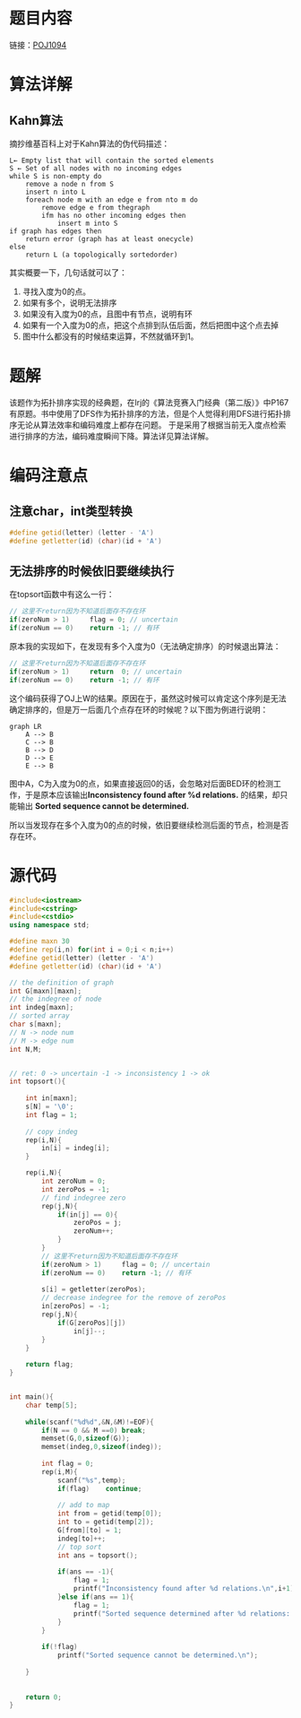 # 题目内容

链接：[POJ1094](https://vjudge.net/problem/POJ-1094)

# 算法详解

## Kahn算法

摘抄维基百科上对于Kahn算法的伪代码描述：

```
L← Empty list that will contain the sorted elements
S ← Set of all nodes with no incoming edges
while S is non-empty do
    remove a node n from S
    insert n into L
    foreach node m with an edge e from nto m do
        remove edge e from thegraph
        ifm has no other incoming edges then
            insert m into S
if graph has edges then
    return error (graph has at least onecycle)
else 
    return L (a topologically sortedorder)
```

其实概要一下，几句话就可以了：

1. 寻找入度为0的点。
2. 如果有多个，说明无法排序
3. 如果没有入度为0的点，且图中有节点，说明有环
4. 如果有一个入度为0的点，把这个点排到队伍后面，然后把图中这个点去掉 
5. 图中什么都没有的时候结束运算，不然就循环到1。

# 题解
该题作为拓扑排序实现的经典题，在lrj的《算法竞赛入门经典（第二版）》中P167有原题。书中使用了DFS作为拓扑排序的方法，但是个人觉得利用DFS进行拓扑排序无论从算法效率和编码难度上都存在问题。
于是采用了根据当前无入度点检索进行排序的方法，编码难度瞬间下降。算法详见算法详解。

# 编码注意点

## 注意char，int类型转换

```C++
#define getid(letter) (letter - 'A')
#define getletter(id) (char)(id + 'A')
```

## 无法排序的时候依旧要继续执行

在topsort函数中有这么一行：

```c++
// 这里不return因为不知道后面存不存在环 
if(zeroNum > 1) 	flag = 0; // uncertain 
if(zeroNum == 0)	return -1; // 有环 
```

原本我的实现如下，在发现有多个入度为0（无法确定排序）的时候退出算法：

```c++
// 这里不return因为不知道后面存不存在环 
if(zeroNum > 1) 	return  0; // uncertain 
if(zeroNum == 0)	return -1; // 有环 
```

这个编码获得了OJ上W的结果。原因在于，虽然这时候可以肯定这个序列是无法确定排序的，但是万一后面几个点存在环的时候呢？以下图为例进行说明：

```mermaid
graph LR
	A --> B
	C --> B
	B --> D
	D --> E
	E --> B
```

图中A，C为入度为0的点，如果直接返回0的话，会忽略对后面BED环的检测工作，于是原本应该输出**Inconsistency found after %d relations.** 的结果，却只能输出 **Sorted sequence cannot be determined.**

所以当发现存在多个入度为0的点的时候，依旧要继续检测后面的节点，检测是否存在环。

# 源代码
```C++
#include<iostream>
#include<cstring>
#include<cstdio>
using namespace std;

#define maxn 30
#define rep(i,n) for(int i = 0;i < n;i++)
#define getid(letter) (letter - 'A')
#define getletter(id) (char)(id + 'A')

// the definition of graph
int G[maxn][maxn];
// the indegree of node
int indeg[maxn];
// sorted array
char s[maxn];
// N -> node num
// M -> edge num
int N,M;


// ret: 0 -> uncertain -1 -> inconsistency 1 -> ok
int topsort(){
	
	int in[maxn];
	s[N] = '\0';
	int flag = 1;
	
	// copy indeg 
	rep(i,N){
		in[i] = indeg[i];
	}

	rep(i,N){
		int zeroNum = 0;
		int zeroPos = -1;
		// find indegree zero
		rep(j,N){
			if(in[j] == 0){
				zeroPos = j;
				zeroNum++;
			}
		} 
		// 这里不return因为不知道后面存不存在环 
		if(zeroNum > 1) 	flag = 0; // uncertain 
		if(zeroNum == 0)	return -1; // 有环 
		
		s[i] = getletter(zeroPos);
		// decrease indegree for the remove of zeroPos
		in[zeroPos] = -1;
		rep(j,N){
			if(G[zeroPos][j])
				in[j]--;
		}
	}
	
	return flag;
}


int main(){
	char temp[5];
	
	while(scanf("%d%d",&N,&M)!=EOF){
		if(N == 0 && M ==0)	break;
		memset(G,0,sizeof(G));
		memset(indeg,0,sizeof(indeg));
		
		int flag = 0;
		rep(i,M){
			scanf("%s",temp);
			if(flag)	continue;
			
			// add to map
			int from = getid(temp[0]);
			int to = getid(temp[2]);
			G[from][to] = 1;
			indeg[to]++;
			// top sort
			int ans = topsort();
			
			if(ans == -1){
				flag = 1;
				printf("Inconsistency found after %d relations.\n",i+1);
			}else if(ans == 1){
				flag = 1;
				printf("Sorted sequence determined after %d relations: %s.\n",i+1,s);
			}
		}
		
		if(!flag)
			printf("Sorted sequence cannot be determined.\n");
			
	}
	
	
	return 0;
} 
```